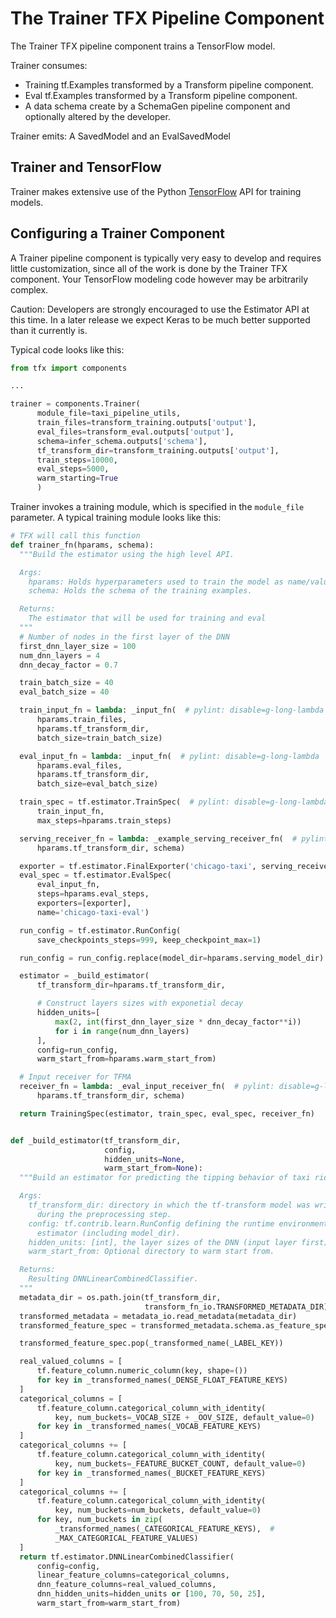 # The Trainer TFX Pipeline Component

The Trainer TFX pipeline component trains a TensorFlow model.

Trainer consumes:

* Training tf.Examples transformed by a Transform pipeline component.
* Eval tf.Examples transformed by a Transform pipeline component.
* A data schema create by a SchemaGen pipeline component and optionally altered by
the developer.

Trainer emits: A SavedModel and an EvalSavedModel

## Trainer and TensorFlow

Trainer makes extensive use of the Python
[TensorFlow](https://www.tensorflow.org) API for training models.

## Configuring a Trainer Component

A Trainer pipeline component is typically very easy to develop and requires little
customization, since all of the work is done by the Trainer TFX component.  Your
TensorFlow modeling code however may be arbitrarily complex.

Caution: Developers are strongly encouraged to use the Estimator API at this
time.  In a later release we expect Keras to be much better supported than it
currently is.

Typical code looks like this:

```python
from tfx import components

...

trainer = components.Trainer(
      module_file=taxi_pipeline_utils,
      train_files=transform_training.outputs['output'],
      eval_files=transform_eval.outputs['output'],
      schema=infer_schema.outputs['schema'],
      tf_transform_dir=transform_training.outputs['output'],
      train_steps=10000,
      eval_steps=5000,
      warm_starting=True
      )
```

Trainer invokes a training module, which is specified in the `module_file`
parameter.  A typical training module looks like this:

```python
# TFX will call this function
def trainer_fn(hparams, schema):
  """Build the estimator using the high level API.

  Args:
    hparams: Holds hyperparameters used to train the model as name/value pairs.
    schema: Holds the schema of the training examples.

  Returns:
    The estimator that will be used for training and eval
  """
  # Number of nodes in the first layer of the DNN
  first_dnn_layer_size = 100
  num_dnn_layers = 4
  dnn_decay_factor = 0.7

  train_batch_size = 40
  eval_batch_size = 40

  train_input_fn = lambda: _input_fn(  # pylint: disable=g-long-lambda
      hparams.train_files,
      hparams.tf_transform_dir,
      batch_size=train_batch_size)

  eval_input_fn = lambda: _input_fn(  # pylint: disable=g-long-lambda
      hparams.eval_files,
      hparams.tf_transform_dir,
      batch_size=eval_batch_size)

  train_spec = tf.estimator.TrainSpec(  # pylint: disable=g-long-lambda
      train_input_fn,
      max_steps=hparams.train_steps)

  serving_receiver_fn = lambda: _example_serving_receiver_fn(  # pylint: disable=g-long-lambda
      hparams.tf_transform_dir, schema)

  exporter = tf.estimator.FinalExporter('chicago-taxi', serving_receiver_fn)
  eval_spec = tf.estimator.EvalSpec(
      eval_input_fn,
      steps=hparams.eval_steps,
      exporters=[exporter],
      name='chicago-taxi-eval')

  run_config = tf.estimator.RunConfig(
      save_checkpoints_steps=999, keep_checkpoint_max=1)

  run_config = run_config.replace(model_dir=hparams.serving_model_dir)

  estimator = _build_estimator(
      tf_transform_dir=hparams.tf_transform_dir,

      # Construct layers sizes with exponetial decay
      hidden_units=[
          max(2, int(first_dnn_layer_size * dnn_decay_factor**i))
          for i in range(num_dnn_layers)
      ],
      config=run_config,
      warm_start_from=hparams.warm_start_from)

  # Input receiver for TFMA
  receiver_fn = lambda: _eval_input_receiver_fn(  # pylint: disable=g-long-lambda
      hparams.tf_transform_dir, schema)

  return TrainingSpec(estimator, train_spec, eval_spec, receiver_fn)


def _build_estimator(tf_transform_dir,
                     config,
                     hidden_units=None,
                     warm_start_from=None):
  """Build an estimator for predicting the tipping behavior of taxi riders.

  Args:
    tf_transform_dir: directory in which the tf-transform model was written
      during the preprocessing step.
    config: tf.contrib.learn.RunConfig defining the runtime environment for the
      estimator (including model_dir).
    hidden_units: [int], the layer sizes of the DNN (input layer first)
    warm_start_from: Optional directory to warm start from.

  Returns:
    Resulting DNNLinearCombinedClassifier.
  """
  metadata_dir = os.path.join(tf_transform_dir,
                              transform_fn_io.TRANSFORMED_METADATA_DIR)
  transformed_metadata = metadata_io.read_metadata(metadata_dir)
  transformed_feature_spec = transformed_metadata.schema.as_feature_spec()

  transformed_feature_spec.pop(_transformed_name(_LABEL_KEY))

  real_valued_columns = [
      tf.feature_column.numeric_column(key, shape=())
      for key in _transformed_names(_DENSE_FLOAT_FEATURE_KEYS)
  ]
  categorical_columns = [
      tf.feature_column.categorical_column_with_identity(
          key, num_buckets=_VOCAB_SIZE + _OOV_SIZE, default_value=0)
      for key in _transformed_names(_VOCAB_FEATURE_KEYS)
  ]
  categorical_columns += [
      tf.feature_column.categorical_column_with_identity(
          key, num_buckets=_FEATURE_BUCKET_COUNT, default_value=0)
      for key in _transformed_names(_BUCKET_FEATURE_KEYS)
  ]
  categorical_columns += [
      tf.feature_column.categorical_column_with_identity(
          key, num_buckets=num_buckets, default_value=0)
      for key, num_buckets in zip(
          _transformed_names(_CATEGORICAL_FEATURE_KEYS),  #
          _MAX_CATEGORICAL_FEATURE_VALUES)
  ]
  return tf.estimator.DNNLinearCombinedClassifier(
      config=config,
      linear_feature_columns=categorical_columns,
      dnn_feature_columns=real_valued_columns,
      dnn_hidden_units=hidden_units or [100, 70, 50, 25],
      warm_start_from=warm_start_from)
```
